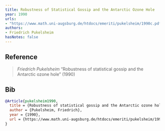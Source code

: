 ```yaml
---
title: Robustness of Statistical Gossip and the Antarctic Ozone Hole
year: 1990
urls:
- "https://www.math.uni-augsburg.de/htdocs/emeriti/pukelsheim/1990c.pdf"
authors:
- Friedrich Pukelsheim
hasNotes: false
---
```


## Reference

> <i>Friedrich Pukelsheim</i> “Robustness of statistical gossip and the Antarctic ozone hole” (1990) 

## Bib

```bib
@Article{pukelsheim1990,
  title = {Robustness of statistical gossip and the Antarctic ozone hole},
  author = {Pukelsheim, Friedrich},
  year = {1990},
  url = {https://www.math.uni-augsburg.de/htdocs/emeriti/pukelsheim/1990c.pdf}
}
```
